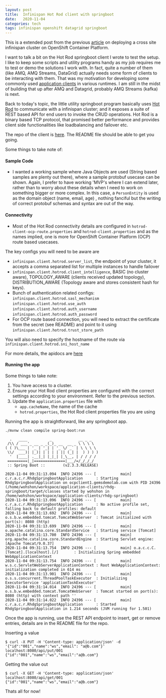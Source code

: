 ```yaml
---
layout: post
title:  Infinispan Hot Rod client with springboot
date:   2020-11-04
categories: tech
tags: infinispan openshift datagrid springboot
---
```


This is a extended post from the previous [article](https://wohshon.github.io/tech/2020/11/03/cross-site-infinispan.html) on deploying a cross site infinispan cluster on OpenShift Container Platform. 

I want to talk a bit on the Hot Rod springboot client I wrote to test the setup. I like to keep some scripts and utility programs handy as my job requires me to test or demo the solutions I work with. In fact, quite a number of them (like AMQ, AMQ Streams, DataGrid) actually needs some form of clients to be interacting with them. That was my motivation for developing some commonly used [application clients](https://github.com/wohshon/application-clients) in various runtimes. I am still in the midst of building that up after AMQ and Datagrid, probably AMQ Streams (kafka) is next.  

Back to today's topic, the little utility springboot program basically uses [Hot Rod](https://infinispan.org/docs/dev/titles/hotrod_java/hotrod_java.html) to communicate with a infinispan cluster; and it exposes a suite of REST based API for end users to invoke the CRUD operations. Hot Rod is a binary based TCP protocol, that promised better performance and provides client side functionalities like loadbalancing and failover etc.

The repo of the client is [here](https://github.com/wohshon/application-clients/tree/master/rhdg-springboot). The README file should be able to get you going.

Some things to take note of:

#### Sample Code

- I wanted a working sample where Java Objects are used (String based samples are plenty out there), where a sample protobuf usecase can be shown. Again, I prefer to have working 'MVP's where I can extend later, rather than to worry about these details when I need to work on something bigger or more complex.
In this case, a `PersonEntity` is used as the domain object (name, email, age) , nothing fanciful but the writing of correct  protobuf schemas and syntax are out of the way.

#### Connectivity

- Most of the Hot Rod connectivity details are configured in `hotrod-client-ocp-route.properties` and `hotrod-client.properties` and as the names implied, one is more for OpenShift Container Platform (OCP) route based usecases.

The key configs you will need to be aware are

- `infinispan.client.hotrod.server_list`, the endpoint of your cluster, it accepts a comma separated list for multiple instances to handle failover
- `infinispan.client.hotrod.client_intelligence`, BASIC (no cluster aware), TOPOLOGY_AWARE (clients received updated topology), DISTRIBUTION_AWARE (Topology aware and stores consistent hash for keys).
- Bunch of authentication related configs: 
`infinispan.client.hotrod.sasl_mechanism`
`infinispan.client.hotrod.use_auth`
`infinispan.client.hotrod.auth_username`
`infinispan.client.hotrod.auth_password`
- For OCP route based connection, you will need to extract the certificate from the secret (see README) and point to it using `infinispan.client.hotrod.trust_store_path`

You will also need to specify the hostname of the route via `infinispan.client.hotrod.sni_host_name`

For more details, the apidocs are [here](https://docs.jboss.org/infinispan/10.1/apidocs/org/infinispan/client/hotrod/configuration/package-summary.html)


#### Running the app

Some things to take note:

1. You have access to a cluster.
2. Ensure your Hot Rod client properties are configured with the correct settings according to your environment. Refer to the previous section.
3. Update the `application.properties` file with
   -  `app.cacheName`, the name of the cache
   - `hotrod.properties`, the Hot Rod client properties file you are using

Running the app is straightforward, like any springboot app.

`./mvnw clean compile spring-boot:run`


```
  .   ____          _            __ _ _
 /\\ / ___'_ __ _ _(_)_ __  __ _ \ \ \ \
( ( )\___ | '_ | '_| | '_ \/ _` | \ \ \ \
 \\/  ___)| |_)| | | | | || (_| |  ) ) ) )
  '  |____| .__|_| |_|_| |_\__, | / / / /
 =========|_|==============|___/=/_/_/_/
 :: Spring Boot ::        (v2.3.3.RELEASE)

2020-11-04 09:31:13.094  INFO 24396 --- [           main] c.r.a.c.r.RhdgSpringbootApplication      : Starting RhdgSpringbootApplication on ocpclient1.gemsdemolab.com with PID 24396 (/home/wohshon/workspace/application-clients/rhdg-springboot/target/classes started by wohshon in /home/wohshon/workspace/application-clients/rhdg-springboot)
2020-11-04 09:31:13.096  INFO 24396 --- [           main] c.r.a.c.r.RhdgSpringbootApplication      : No active profile set, falling back to default profiles: default
2020-11-04 09:31:13.692  INFO 24396 --- [           main] o.s.b.w.embedded.tomcat.TomcatWebServer  : Tomcat initialized with port(s): 8080 (http)
2020-11-04 09:31:13.699  INFO 24396 --- [           main] o.apache.catalina.core.StandardService   : Starting service [Tomcat]
2020-11-04 09:31:13.700  INFO 24396 --- [           main] org.apache.catalina.core.StandardEngine  : Starting Servlet engine: [Apache Tomcat/9.0.37]
2020-11-04 09:31:13.754  INFO 24396 --- [           main] o.a.c.c.C.[Tomcat].[localhost].[/]       : Initializing Spring embedded WebApplicationContext
2020-11-04 09:31:13.754  INFO 24396 --- [           main] w.s.c.ServletWebServerApplicationContext : Root WebApplicationContext: initialization completed in 614 ms
2020-11-04 09:31:13.901  INFO 24396 --- [           main] o.s.s.concurrent.ThreadPoolTaskExecutor  : Initializing ExecutorService 'applicationTaskExecutor'
2020-11-04 09:31:14.014  INFO 24396 --- [           main] o.s.b.w.embedded.tomcat.TomcatWebServer  : Tomcat started on port(s): 8080 (http) with context path ''
2020-11-04 09:31:14.022  INFO 24396 --- [           main] c.r.a.c.r.RhdgSpringbootApplication      : Started RhdgSpringbootApplication in 1.214 seconds (JVM running for 1.501)
```

Once the app is running, use the REST API endpoint to insert, get or remove entries, details are in the README file for the repo.

Inserting a value

```
$ curl -X PUT -H 'Content-type: application/json' -d '{"id":"001","name":"ws","email": "a@b.com"}' localhost:8080/api/put/001
{"id":"001","name":"ws","email":"a@b.com"}
```

Getting the value out 
```
$ curl -X GET -H 'Content-type: application/json'  localhost:8080/api/get/001
{"id":"001","name":"ws","email":"a@b.com"}
```

Thats all for now!

